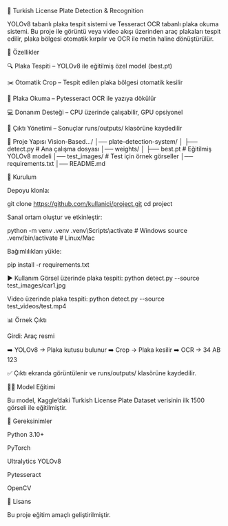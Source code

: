 📸 Turkish License Plate Detection & Recognition

YOLOv8 tabanlı plaka tespit sistemi ve Tesseract OCR tabanlı plaka okuma sistemi.
Bu proje ile görüntü veya video akışı üzerinden araç plakaları tespit edilir, plaka bölgesi otomatik kırpılır ve OCR ile metin haline dönüştürülür.

🚀 Özellikler

🔍 Plaka Tespiti – YOLOv8 ile eğitilmiş özel model (best.pt)

✂️ Otomatik Crop – Tespit edilen plaka bölgesi otomatik kesilir

📝 Plaka Okuma – Pytesseract OCR ile yazıya dökülür

💻 Donanım Desteği – CPU üzerinde çalışabilir, GPU opsiyonel

📂 Çıktı Yönetimi – Sonuçlar runs/outputs/ klasörüne kaydedilir

📂 Proje Yapısı
Vision-Based.../
│── plate-detection-system/
│   ├── detect.py          # Ana çalışma dosyası
│── weights/
│   ├── best.pt            # Eğitilmiş YOLOv8 modeli
│── test_images/           # Test için örnek görseller
│── requirements.txt
│── README.md

🔧 Kurulum

Depoyu klonla:

git clone https://github.com/kullanici/project.git
cd project


Sanal ortam oluştur ve etkinleştir:

python -m venv .venv
.venv\Scripts\activate   # Windows
source .venv/bin/activate # Linux/Mac


Bağımlılıkları yükle:

pip install -r requirements.txt

▶️ Kullanım
Görsel üzerinde plaka tespiti:
python detect.py --source test_images/car1.jpg

Video üzerinde plaka tespiti:
python detect.py --source test_videos/test.mp4

📊 Örnek Çıktı

Girdi: Araç resmi

➡️ YOLOv8 → Plaka kutusu bulunur
➡️ Crop → Plaka kesilir
➡️ OCR → 34 AB 123

✅ Çıktı ekranda görüntülenir ve runs/outputs/ klasörüne kaydedilir.

🏋️‍♂️ Model Eğitimi

Bu model, Kaggle’daki Turkish License Plate Dataset
 verisinin ilk 1500 görseli ile eğitilmiştir.

📌 Gereksinimler

Python 3.10+

PyTorch

Ultralytics YOLOv8

Pytesseract

OpenCV

📜 Lisans

Bu proje eğitim amaçlı geliştirilmiştir.